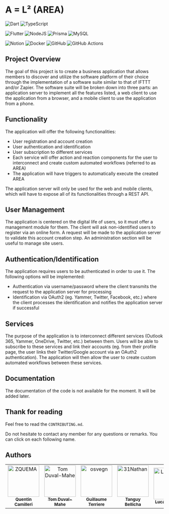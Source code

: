 # **A = L² (AREA)**

![Dart](https://img.shields.io/badge/dart-%230175C2.svg?style=for-the-badge&logo=dart&logoColor=white)
![TypeScript](https://img.shields.io/badge/typescript-%23007ACC.svg?style=for-the-badge&logo=typescript&logoColor=white)

![Flutter](https://img.shields.io/badge/Flutter-%2302569B.svg?style=for-the-badge&logo=Flutter&logoColor=white)
![NodeJS](https://img.shields.io/badge/node.js-6DA55F?style=for-the-badge&logo=node.js&logoColor=white)
![Prisma](https://img.shields.io/badge/Prisma-3982CE?style=for-the-badge&logo=Prisma&logoColor=white)
![MySQL](https://img.shields.io/badge/mysql-%2300f.svg?style=for-the-badge&logo=mysql&logoColor=white)

![Notion](https://img.shields.io/badge/Notion-%23000000.svg?style=for-the-badge&logo=notion&logoColor=white)
![Docker](https://img.shields.io/badge/docker-%230db7ed.svg?style=for-the-badge&logo=docker&logoColor=white)
![GitHub](https://img.shields.io/badge/github-%23121011.svg?style=for-the-badge&logo=github&logoColor=white)
![GitHub Actions](https://img.shields.io/badge/github%20actions-%232671E5.svg?style=for-the-badge&logo=githubactions&logoColor=white)

## **Project Overview**

The goal of this project is to create a business application that allows members to discover and utilize the software platform of their choice through the implementation of a software suite similar to that of IFTTT and/or Zapier. The software suite will be broken down into three parts: an application server to implement all the features listed, a web client to use the application from a browser, and a mobile client to use the application from a phone.

## **Functionality**

The application will offer the following functionalities:

- User registration and account creation
- User authentication and identification
- User subscription to different services
- Each service will offer action and reaction components for the user to interconnect and create custom automated workflows (referred to as AREA)
- The application will have triggers to automatically execute the created AREA

The application server will only be used for the web and mobile clients, which will have to expose all of its functionalities through a REST API.

## **User Management**

The application is centered on the digital life of users, so it must offer a management module for them. The client will ask non-identified users to register via an online form. A request will be made to the application server to validate this account creation step. An administration section will be useful to manage site users.

## **Authentication/Identification**

The application requires users to be authenticated in order to use it. The following options will be implemented:

- Authentication via username/password where the client transmits the request to the application server for processing
- Identification via OAuth2 (eg. Yammer, Twitter, Facebook, etc.) where the client processes the identification and notifies the application server if successful

## **Services**

The purpose of the application is to interconnect different services (Outlook 365, Yammer, OneDrive, Twitter, etc.) between them. Users will be able to subscribe to these services and link their accounts (eg. from their profile page, the user links their Twitter/Google account via an OAuth2 authentication). The application will then allow the user to create custom automated workflows between these services.

## **Documentation**

The documentation of the code is not available for the moment. It will be added later.

## **Thank for reading**

Feel free to read the `CONTRIBUTING.md`.

Do not hesitate to contact any member for any questions or remarks. You can click on each following name.

## **Authors**

<table>
    <tbody>
        <tr>
            <td align="center"><a href="https://github.com/ZQUEMA/"><img src="https://avatars.githubusercontent.com/u/56249749?s=96&v=4" width="100px;" alt="ZQUEMA"/><br/><sub><b>Quentin Camilleri</b></sub></a><br/></td>
            <td align="center"><a href="https://github.com/TomDUVAL-MAHE"><img src="https://avatars.githubusercontent.com/u/72017980?v=4" width="100px;" alt="Tom Duval-Mahe"/><br/><sub><b>Tom Duval-Mahe</b></sub></a><br/></td>
            <td align="center"><a href="https://github.com/GuyomT"><img src="https://avatars.githubusercontent.com/u/71885064?v=4" width="100px;" alt="osvegn"/><br/><sub><b>Guillaume Terriere</b></sub></a><br/></td>
            <td align="center"><a href="https://github.com/tbellicha"><img src="https://avatars.githubusercontent.com/u/72006230?v=4" width="100px;" alt="31Nathan"/><br/><sub><b>Tanguy Bellicha</b></sub></a><br/></td>
            <td align="center"><a href="https://github.com/LucasTesnier/"><img src="https://avatars.githubusercontent.com/u/72015360?v=4" width="100px;" alt="LucasTesnier"/><br/><sub><b>Lucas Tesnier</b></sub></a><br/></td>
        </tr>
    </tbody>
</table>
